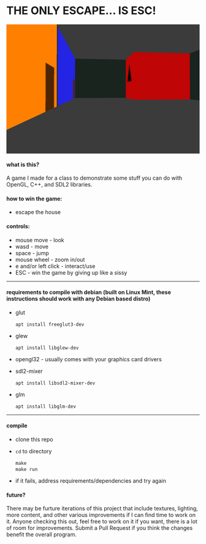 # THE ONLY ESCAPE... IS ESC!

<img src="screenshot.png" height="337px" width="600px" align="center">

#### what is this?

A game I made for a class to demonstrate some stuff you can do with OpenGL, C++, and SDL2 libraries.

#### how to win the game:

* escape the house

#### controls:

* mouse move - look
* wasd - move
* space - jump
* mouse wheel - zoom in/out
* e and/or left click - interact/use
* ESC - win the game by giving up like a sissy

---

#### requirements to compile with debian (built on Linux Mint, these instructions should work with any Debian based distro)

* glut

      apt install freeglut3-dev

* glew

      apt install libglew-dev 

* opengl32 - usually comes with your graphics card drivers

* sdl2-mixer

      apt install libsdl2-mixer-dev

* glm

      apt install libglm-dev

---

#### compile

* clone this repo
* `cd` to directory

      make
      make run

* if it fails, address requirements/dependencies and try again

#### future?

There may be furture iterations of this project that include textures, lighting, more content, and other various improvements if I can find time to work on it.  Anyone checking this out, feel free to work on it if you want, there is a lot of room for improvements. Submit a Pull Request if you think the changes benefit the overall program.

